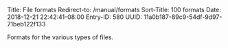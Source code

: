 Title: File formats
Redirect-to: /manual/formats
Sort-Title: 100 formats
Date: 2018-12-21 22:42:41-08:00
Entry-ID: 580
UUID: 11a0b187-89c9-54df-9d97-71beb122f133

Formats for the various types of files.
